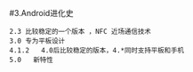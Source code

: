 #3.Android进化史

    2.3 比较稳定的一个版本 ，NFC 近场通信技术
	3.0 专为平板设计 
	4.1.2 	4.0后比较稳定的版本，4.*同时支持平板和手机
	5.0   新特性